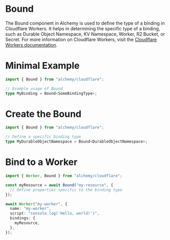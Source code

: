 # Bound

The Bound component in Alchemy is used to define the type of a binding in Cloudflare Workers. It helps in determining the specific type of a binding, such as Durable Object Namespace, KV Namespace, Worker, R2 Bucket, or Secret. For more information on Cloudflare Workers, visit the [Cloudflare Workers documentation](https://developers.cloudflare.com/workers/).

# Minimal Example

```ts
import { Bound } from "alchemy/cloudflare";

// Example usage of Bound
type MyBinding = Bound<SomeBindingType>;
```

# Create the Bound

```ts
import { Bound } from "alchemy/cloudflare";

// Define a specific binding type
type MyDurableObjectNamespace = Bound<DurableObjectNamespace>;
```

# Bind to a Worker

```ts
import { Worker, Bound } from "alchemy/cloudflare";

const myResource = await Bound("my-resource", {
  // Define properties specific to the binding type
});

await Worker("my-worker", {
  name: "my-worker",
  script: "console.log('Hello, world!')",
  bindings: {
    myResource,
  },
});
```